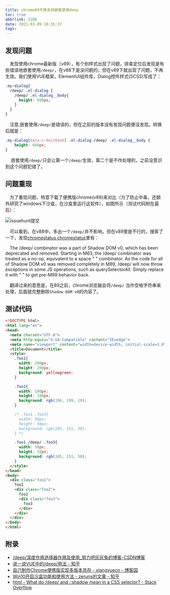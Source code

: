 ```yaml
---
title: chrome89不再支持嵌套使用deep
toc: true
abbrlink: 5208
date: 2021-03-09 18:35:37
tags:
---
```


## 发现问题
&emsp;发现使用chrome最新版（v89），有个别样式出现了问题，排查定位后发现是有些错误地嵌套使用`/deep/`，在v88下是没问题的，但在v89下就出现了问题，不再生效。我们使用VUE框架，ElementUI组件库，Dialog控件样式(SCSS)写成了：

```scss
.my-dialog{
  /deep/ .el-dialog {
    /deep/ .el-dialog__body{
      height: 600px;
    }
  }
}
```
&emsp;注意,嵌套使用`/deep/`是错误的，但在之前的版本没有发现问题便没发现。转换后就是：

```css
.my-dialog[data-v-0a1304a6] .el-dialog /deep/ .el-dialog__body {
    height: 600px;
}
```
&emsp; 嵌套使用`/deep/`只会让第一个`/deep/`生效，第二个是不作处理的，之前没意识到这个问题犯错了。

## 问题重现
&emsp;为了重现问题，特意下载了便携版chrome(v88)来对比（为了防止中毒，还额外研究了windows下沙盒，在沙盒里运行这软件），如图所示（测试代码附在最后）：


![issuehunt提交](/blog/blog_images/未分类/chrome89更新带来的问题.webp)


&emsp;可以看到，在v88中，多出一个`/deep/`并不影响，但在v89里是不行的，搜索了一下，发现[chromestatus chromestatus](https://www.chromestatus.com/feature/6750456638341120)里有：


&emsp;The /deep/ combinator was a part of Shadow DOM v0, which has been deprecated and removed. Starting in M63, the /deep/ combinator was treated as a no-op, equivalent to a space " " combinator. As the code for all of Shadow DOM v0 was removed completely in M89, /deep/ will now throw exceptions in some JS operations, such as querySelectorAll. Simply replace it with " " to get pre-M89 behavior back.

&emsp;翻译过来的意思是，在89之前，chrome浏览器会将`/deep/` 当作空格字符串来处理，后面就完整删除`Shadow DOM v0`的内容了。

## 测试代码
```html
<!DOCTYPE html>
<html lang="en">
<head>
  <meta charset="UTF-8">
  <meta http-equiv="X-UA-Compatible" content="IE=edge">
  <meta name="viewport" content="width=device-width, initial-scale=1.0">
  <title>Document</title>
  <style>
    .foo1{
      width: 200px;
      height: 200px;
      background: yellowgreen;
    }

    .foo2{
      width: 100px;
      height: 100px;
      background: rgb(196, 199, 18);
    }

    /* .foo1 .foo3{
      width: 50px;
      height: 50px;
      background: rgb(205, 151, 50);
    } */

    .foo1 /deep/ .foo3{
      width: 50px;
      height: 50px;
      background: rgb(205, 151, 50);
    }
  </style>
</head>
<body>
  <div class="foo1">
    foo1
    <div class="foo2">
      foo2
      <div class="foo3">
        foo3
      </div>
    </div>
  </div>
</body>
</html>
```


## 附录
- [/deep/深度作用选择器作用及使用_努力吧灰灰兔的博客-CSDN博客](https://blog.csdn.net/weixin_45842655/article/details/103547362)
- [说一说VUE中的/deep/用法 - 知乎](https://zhuanlan.zhihu.com/p/77112977)
- [自己制作Chrome便携版实现多版本共存 - xiangyuecn - 博客园](https://www.cnblogs.com/xiangyuecn/p/10583788.html)
- [Win10开启沙盒功能和使用方法 - zeruns的文章 - 知乎](https://zhuanlan.zhihu.com/p/114057705)
- [html - What do /deep/ and ::shadow mean in a CSS selector? - Stack Overflow](https://stackoverflow.com/questions/25609678/what-do-deep-and-shadow-mean-in-a-css-selector)
